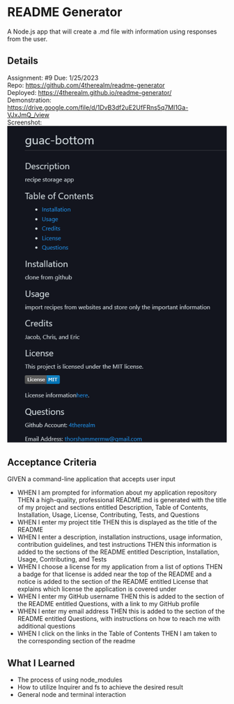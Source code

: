 # README Generator
A Node.js app that will create a .md file with information using responses from the user.

## Details  
Assignment: #9
Due: 1/25/2023  
Repo: https://github.com/4therealm/readme-generator  
Deployed: https://4therealm.github.io/readme-generator/  
Demonstration: https://drive.google.com/file/d/1DvB3df2uE2UfFRns5q7Ml1Ga-VJxJmQ_/view  
Screenshot: 
  <img src="/Screenshot.PNG" alt="readme screenshot">

## Acceptance Criteria
GIVEN a command-line application that accepts user input
* WHEN I am prompted for information about my application repository
THEN a high-quality, professional README.md is generated with the title of my project and sections entitled Description, Table of Contents, Installation, Usage, License, Contributing, Tests, and Questions
* WHEN I enter my project title
THEN this is displayed as the title of the README
* WHEN I enter a description, installation instructions, usage information, contribution guidelines, and test instructions
THEN this information is added to the sections of the README entitled Description, Installation, Usage, Contributing, and Tests
* WHEN I choose a license for my application from a list of options
THEN a badge for that license is added near the top of the README and a notice is added to the section of the README entitled License that explains which license the application is covered under
* WHEN I enter my GitHub username
THEN this is added to the section of the README entitled Questions, with a link to my GitHub profile
* WHEN I enter my email address
THEN this is added to the section of the README entitled Questions, with instructions on how to reach me with additional questions
* WHEN I click on the links in the Table of Contents
THEN I am taken to the corresponding section of the readme

## What I Learned
* The process of using node_modules  
*  How to utilize Inquirer and fs to achieve the desired result
* General node and terminal interaction



